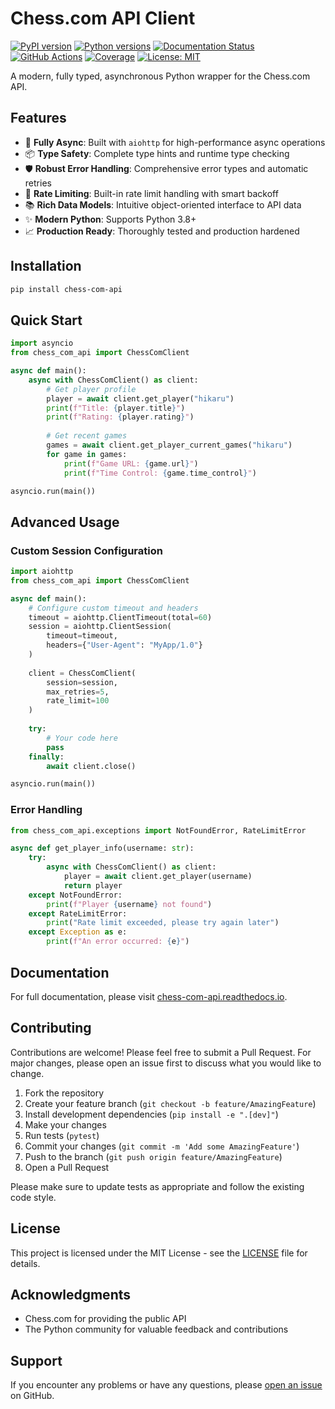 # Chess.com API Client

[![PyPI version](https://badge.fury.io/py/chess-com-api.svg)](https://badge.fury.io/py/chess-com-api)
[![Python versions](https://img.shields.io/pypi/pyversions/chess-com-api.svg)](https://pypi.org/project/chess-com-api/)
[![Documentation Status](https://readthedocs.org/projects/chess-com-api/badge/?version=latest)](https://chess-com-api.readthedocs.io/en/latest/?badge=latest)
[![GitHub Actions](https://github.com/Stupidoodle/chess-com-api/workflows/CI/badge.svg)](https://github.com/Stupidoodle/chess-com-api/actions)
[![Coverage](https://codecov.io/gh/Stupidoodle/chess-com-api/branch/main/graph/badge.svg)](https://codecov.io/gh/Stupidoodle/chess-com-api)
[![License: MIT](https://img.shields.io/badge/License-MIT-yellow.svg)](https://opensource.org/licenses/MIT)

A modern, fully typed, asynchronous Python wrapper for the Chess.com API.

## Features

- 🚀 **Fully Async**: Built with `aiohttp` for high-performance async operations
- 📦 **Type Safety**: Complete type hints and runtime type checking
- 🛡️ **Robust Error Handling**: Comprehensive error types and automatic retries
- 🔄 **Rate Limiting**: Built-in rate limit handling with smart backoff
- 📚 **Rich Data Models**: Intuitive object-oriented interface to API data
- ✨ **Modern Python**: Supports Python 3.8+
- 📈 **Production Ready**: Thoroughly tested and production hardened

## Installation

```bash
pip install chess-com-api
```

## Quick Start

```python
import asyncio
from chess_com_api import ChessComClient

async def main():
    async with ChessComClient() as client:
        # Get player profile
        player = await client.get_player("hikaru")
        print(f"Title: {player.title}")
        print(f"Rating: {player.rating}")
        
        # Get recent games
        games = await client.get_player_current_games("hikaru")
        for game in games:
            print(f"Game URL: {game.url}")
            print(f"Time Control: {game.time_control}")

asyncio.run(main())
```

## Advanced Usage

### Custom Session Configuration

```python
import aiohttp
from chess_com_api import ChessComClient

async def main():
    # Configure custom timeout and headers
    timeout = aiohttp.ClientTimeout(total=60)
    session = aiohttp.ClientSession(
        timeout=timeout,
        headers={"User-Agent": "MyApp/1.0"}
    )
    
    client = ChessComClient(
        session=session,
        max_retries=5,
        rate_limit=100
    )
    
    try:
        # Your code here
        pass
    finally:
        await client.close()

asyncio.run(main())
```

### Error Handling

```python
from chess_com_api.exceptions import NotFoundError, RateLimitError

async def get_player_info(username: str):
    try:
        async with ChessComClient() as client:
            player = await client.get_player(username)
            return player
    except NotFoundError:
        print(f"Player {username} not found")
    except RateLimitError:
        print("Rate limit exceeded, please try again later")
    except Exception as e:
        print(f"An error occurred: {e}")
```

## Documentation

For full documentation, please visit [chess-com-api.readthedocs.io](https://chess-com-api.readthedocs.io/).

## Contributing

Contributions are welcome! Please feel free to submit a Pull Request. For major changes, please open an issue first to discuss what you would like to change.

1. Fork the repository
2. Create your feature branch (`git checkout -b feature/AmazingFeature`)
3. Install development dependencies (`pip install -e ".[dev]"`)
4. Make your changes
5. Run tests (`pytest`)
6. Commit your changes (`git commit -m 'Add some AmazingFeature'`)
7. Push to the branch (`git push origin feature/AmazingFeature`)
8. Open a Pull Request

Please make sure to update tests as appropriate and follow the existing code style.

## License

This project is licensed under the MIT License - see the [LICENSE](LICENSE) file for details.

## Acknowledgments

- Chess.com for providing the public API
- The Python community for valuable feedback and contributions

## Support

If you encounter any problems or have any questions, please [open an issue](https://github.com/Stupidoodle/chess-com-api/issues/new/choose) on GitHub.